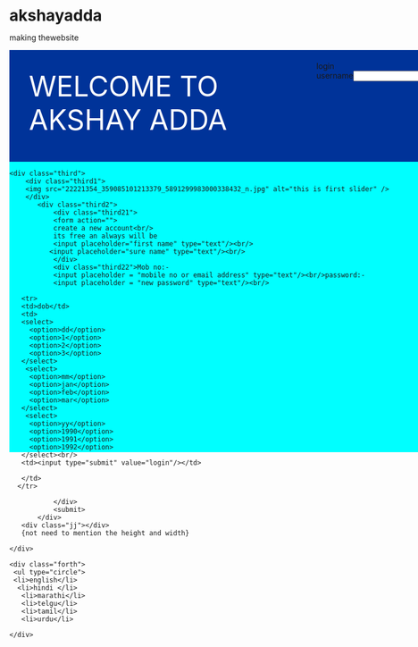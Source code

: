 # akshayadda
making thewebsite 
<style>
  *{margin:0; padding:0;}
  .first{width:1520px; margin:0 auto; height:720px; background-color:#0FF;}
	  .second{width:1520px; height:200px; background-color:#039;}
	  .second .second1{color:white;font-size:50px; padding:15px;width:480px; height:150px; background-color:#039;                   margin-top:20px; float:left; margin-left:20px; valign:centre;}
	  .second .second2{valign:centre;width:800px; height:150px; background-color:#039; float:left; margin:20px;}
  .jj{clear:both;}
  
  <tr>
  
	  .third{img size:50px;width:1520px; height:400px; background-color:#99C;}
	  .third .third1{width:700px; height:350px; background-color:#0FF; margin:20px;; float:left}
	  .third .third2{width:650px;height:350px0; background-color:#CAFFCA; float:left; margin:20px;}
	  .third .third2 .third21{font-size:50px;width:600px; height:110px;background-color:; margin:20px;}
	  .third .third2 .third22{width:600px; height:130px;background-color:; margin:20px;}
  .forth{background-blue; text-colour-white;color-font-size:30px;background-color:white; width:1520px; height:100px;}
  .fifth{width:150px; height:}	
  </style>
  
   
</head>
<body>
 <div class="first">
    <div class="second">
       <div class="second1">
       WELCOME TO AKSHAY ADDA
       </div>
       <div class="second2">
       <fieldsetstyle="width:200px">
            <legend align="centre">
            login
            </legend>
           <form action="">
            username<input type="text"/>
            password<input type="password"/>
            <input type="submit" value="login"/>
            </form>
            </fieldset>
       </div>
       <div class="jj">
       </div>
    </div>
    
    <div class="third">
	    <div class="third1">
        <img src="22221354_359085101213379_5891299983000338432_n.jpg" alt="this is first slider" />
        </div>
           <div class="third2">
               <div class="third21">
               <form action="">
               create a new account<br/>
               its free an always will be 
               <input placeholder="first name" type="text"/><br/>
              <input placeholder="sure name" type="text"/><br/>
               </div>
               <div class="third22">Mob no:-
               <input placeholder = "mobile no or email address" type="text"/><br/>password:-
               <input placeholder = "new password" type="text"/><br/>
             	
       <tr>
       <td>dob</td>
       <td>
       <select>
         <option>dd</option>
         <option>1</option>
         <option>2</option>
         <option>3</option>
       </select>
        <select>
         <option>mm</option>
         <option>jan</option>
         <option>feb</option>
         <option>mar</option>
       </select>
        <select>
         <option>yy</option>
         <option>1990</option>
         <option>1991</option>
         <option>1992</option>
       </select><br/>
       <td><input type="submit" value="login"/></td>

       </td>
      </tr>

               </div>
               <submit>
           </div>
       <div class="jj"></div>
       {not need to mention the height and width}
	 
    </div>
    
    <div class="forth">
     <ul type="circle">
     <li>english</li>
      <li>hindi	</li>
       <li>marathi</li>
       <li>telgu</li>
       <li>tamil</li>
       <li>urdu</li>
   </ul>

    </div>
    
  </div>

</body>
</html>
